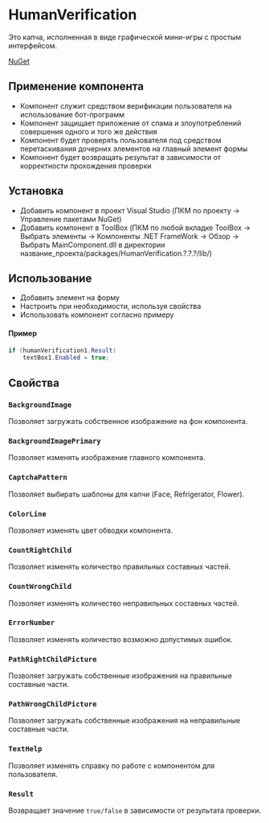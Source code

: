 # HumanVerification
Это капча, исполненная в виде графической мини-игры с простым интерфейсом.

[NuGet](https://www.nuget.org/packages/HumanVerification)

## Применение компонента

* Компонент служит средством верификации пользователя на использование бот-программ
* Компонент защищает приложение от спама и злоупотреблений совершения одного и того же действия
* Компонент будет проверять пользователя под средством перетаскивания дочерних элементов на главный элемент формы
* Компонент будет возвращать результат в зависимости от корректности прохождения проверки

## Установка

* Добавить компонент в проект Visual Studio (ПКМ по проекту -> Управление пакетами NuGet)
* Добавить компонент в ToolBox (ПКМ по любой вкладке ToolBox -> Выбрать элементы -> Компоненты .NET FrameWork -> Обзор -> Выбрать MainComponent.dll в директории название_проекта/packages/HumanVerification.?.?.?/lib/)

## Использование

* Добавить элемент на форму
* Настроить при необходимости, используя свойства
* Использовать компонент согласно примеру
#### Пример
```C#
if (humanVerification1.Result) 
    textBox1.Enabled = true;
```

## Свойства

###	`BackgroundImage`
Позволяет загружать собственное изображение на фон компонента.
###	`BackgroundImagePrimary`
Позволяет изменять изображение главного компонента.
###	`CaptchaPattern`
Позволяет выбирать шаблоны для капчи (Face, Refrigerator, Flower).
###	`ColorLine`
Позволяет изменять цвет обводки компонента.
###	`CountRightChild`
Позволяет изменять количество правильных составных частей.
###	`CountWrongChild`
Позволяет изменять количество неправильных составных частей.
###	`ErrorNumber`
Позволяет изменять количество возможно допустимых ошибок.
###	`PathRightChildPicture`
Позволяет загружать собственные изображения на правильные составные части.
###	`PathWrongChildPicture`
Позволяет загружать собственные изображения на неправильные составные части.
###	`TextHelp`
Позволяет изменять справку по работе с компонентом для пользователя.
###	`Result`
Возвращает значение `true/false` в зависимости от результата проверки.
